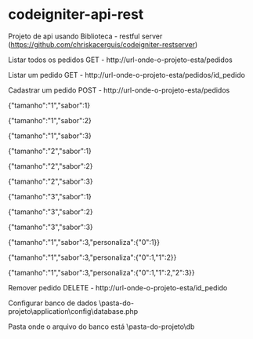 # codeigniter-api-rest
Projeto de api usando Biblioteca - restful server (https://github.com/chriskacerguis/codeigniter-restserver)


Listar todos os pedidos GET - http://url-onde-o-projeto-esta/pedidos

Listar um pedido GET - http://url-onde-o-projeto-esta/pedidos/id_pedido

Cadastrar um pedido POST - http://url-onde-o-projeto-esta/pedidos

{"tamanho":"1","sabor":1}

{"tamanho":"1","sabor":2}

{"tamanho":"1","sabor":3}

{"tamanho":"2","sabor":1}

{"tamanho":"2","sabor":2}

{"tamanho":"2","sabor":3}

{"tamanho":"3","sabor":1}

{"tamanho":"3","sabor":2}

{"tamanho":"3","sabor":3}

{"tamanho":"1","sabor":3,"personaliza":{"0":1}}

{"tamanho":"1","sabor":3,"personaliza":{"0":1,"1":2}}

{"tamanho":"1","sabor":3,"personaliza":{"0":1,"1":2,"2":3}}


Remover pedido DELETE - http://url-onde-o-projeto-esta/id_pedido

Configurar banco de dados
\pasta-do-projeto\application\config\database.php

Pasta onde o arquivo do banco está
\pasta-do-projeto\db
